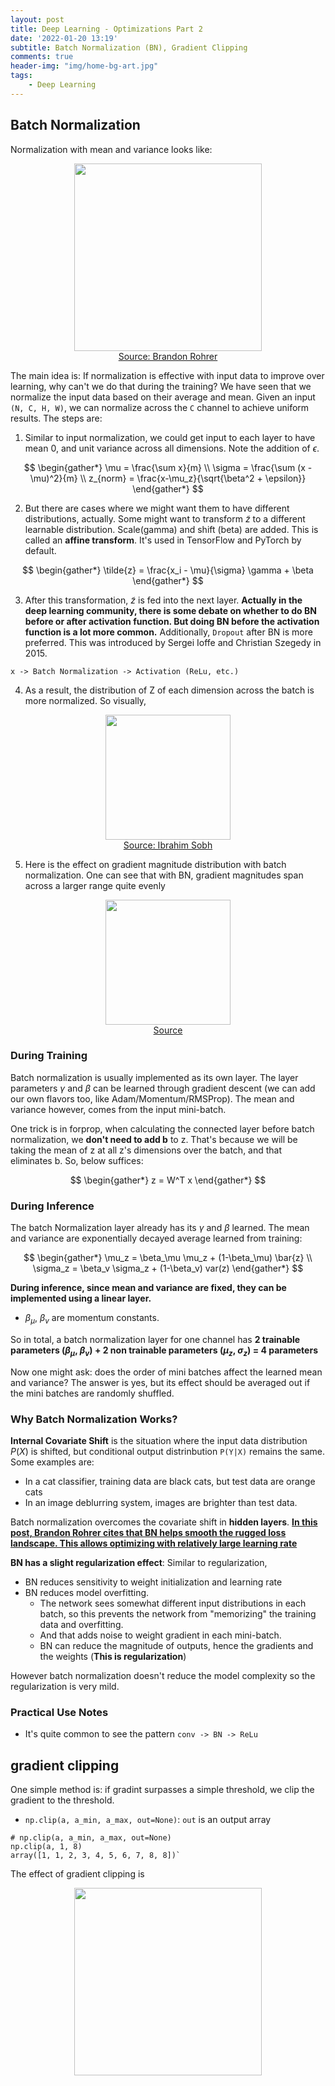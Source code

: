 ```yaml
---
layout: post
title: Deep Learning - Optimizations Part 2
date: '2022-01-20 13:19'
subtitle: Batch Normalization (BN), Gradient Clipping
comments: true
header-img: "img/home-bg-art.jpg"
tags:
    - Deep Learning
---
```


## Batch Normalization

Normalization with mean and variance looks like:
<div style="text-align: center;">
    <p align="center">
       <figure>
            <img src="https://github.com/user-attachments/assets/a3e885cd-b6d4-4014-bf8c-8cd6f7890a3b" height="300" alt=""/>
        <figcaption><a href="https://e2eml.school/batch_normalization">Source: Brandon Rohrer  </a></figcaption>
       </figure>
    </p>
</div>

The main idea is: If normalization is effective with input data to improve over learning, why can't we do that during the training? We have seen that we normalize the input data based on their average and mean. Given an input `(N, C, H, W)`, we can normalize across the `C` channel to achieve uniform results. The steps are:

1. Similar to input normalization, we could get input to each layer to have mean 0, and unit variance across all dimensions. Note the addition of $\epsilon$.

$$
\begin{gather*}
\mu = \frac{\sum x}{m}
\\
\sigma = \frac{\sum (x - \mu)^2}{m}
\\
z_{norm} = \frac{x-\mu_z}{\sqrt{\beta^2 + \epsilon}}
\end{gather*}
$$

2. But there are cases where we might want them to have different distributions, actually. Some might want to transform $\tilde{z}$ to a different learnable distribution. Scale(gamma) and shift (beta) are added. This is called an **affine transform**. It's used in TensorFlow and PyTorch by default.

$$
\begin{gather*}
\tilde{z} = \frac{x_i - \mu}{\sigma} \gamma + \beta
\end{gather*}
$$

3. After this transformation, $\tilde{z}$ is fed into the next layer. **Actually in the deep learning community, there is some debate on whether to do BN before or after activation function. But doing BN before the activation function is a lot more common.** Additionally, `Dropout` after BN is more preferred. This was introduced by Sergei Ioffe and Christian Szegedy in 2015.

```
x -> Batch Normalization -> Activation (ReLu, etc.)
```

4. As a result, the distribution of Z of each dimension across the batch is more normalized. So visually,

<div style="text-align: center;">
<p align="center">
    <figure>
        <img src="https://github.com/user-attachments/assets/15d7f9d7-13fd-4353-bd8c-eaffdeb85269" height="200" alt=""/>
        <figcaption><a href="https://github.com/user-attachments/assets/15d7f9d7-13fd-4353-bd8c-eaffdeb85269">Source: Ibrahim Sobh</a></figcaption>
    </figure>
</p>
</div>

5. Here is the effect on gradient magnitude distribution with batch normalization. One can see that with BN, gradient magnitudes span across a larger range quite evenly

<div style="text-align: center;">
    <p align="center">
       <figure>
            <img src="https://github.com/user-attachments/assets/e71315a7-0a47-4fa9-9553-6dadebc839a0" height="200" alt=""/>
            <figcaption><a href="https://viso.ai/deep-learning/batch-normalization/">Source</a></figcaption>
       </figure>
    </p>
</div>

### During Training

Batch normalization is usually implemented as its own layer. The layer parameters $\gamma$ and $\beta$ can be learned through gradient descent (we can add our own flavors too, like Adam/Momentum/RMSProp). The mean and variance however, comes from the input mini-batch.

One trick is in forprop, when calculating the connected layer before batch normalization, we **don't need to add b** to z. That's because we will be taking the mean of z at all z's dimensions over the batch, and that eliminates b. So, below suffices:

$$
\begin{gather*}
z = W^T x
\end{gather*}
$$

### During Inference

The batch Normalization layer already has its $\gamma$ and $\beta$ learned. The mean and variance are exponentially decayed average learned from training:

$$
\begin{gather*}
\mu_z = \beta_\mu \mu_z + (1-\beta_\mu) \bar{z} \\
\sigma_z = \beta_v \sigma_z + (1-\beta_v) var(z)
\end{gather*}
$$

**During inference, since mean and variance are fixed, they can be implemented using a linear layer.**

- $\beta_\mu$, $\beta_v$ are momentum constants.

So in total, a batch normalization layer for one channel has **2 trainable parameters ($\beta_\mu$, $\beta_v$) + 2 non trainable parameters ($\mu_z$, $\sigma_z$) = 4 parameters**

Now one might ask: does the order of mini batches affect the learned mean and variance? The answer is yes, but its effect should be averaged out if the mini batches are randomly shuffled.

### Why Batch Normalization Works?

**Internal Covariate Shift** is the situation where the input data distribution $P(X)$ is shifted, but conditional output distrinbution `P(Y|X)` remains the same. Some examples are:

- In a cat classifier, training data are black cats, but test data are orange cats
- In an image deblurring system, images are brighter than test data.

Batch normalization overcomes the covariate shift in **hidden layers**. **[In this post, Brandon Rohrer cites that BN helps smooth the rugged loss landscape. This allows optimizing with relatively large learning rate](https://e2eml.school/batch_normalization)**

**BN has a slight regularization effect**: Similar to regularization,

- BN reduces sensitivity to weight initialization and learning rate
- BN reduces model overfitting.
  - The network sees somewhat different input distributions in each batch, so this prevents the network from "memorizing" the training data and overfitting.
  - And that adds noise to weight gradient in each mini-batch.
  - BN can reduce the magnitude of outputs, hence the gradients and the weights (**This is regularization**)

However batch normalization doesn't reduce the model complexity so the regularization is very mild.

### Practical Use Notes

- It's quite common to see the pattern `conv -> BN -> ReLu`

## gradient clipping

One simple method is: if gradint surpasses a simple threshold, we clip the gradient to the threshold.

- `np.clip(a, a_min, a_max, out=None)`: `out` is an output array

```
# np.clip(a, a_min, a_max, out=None)
np.clip(a, 1, 8)
array([1, 1, 2, 3, 4, 5, 6, 7, 8, 8])`
```

The effect of gradient clipping is

<div style="text-align: center;">
<p align="center">
    <figure>
        <img src="https://github.com/user-attachments/assets/cba1cc6f-8033-4dad-aa50-5122fb9fc320" height="300" alt=""/>
    </figure>
</p>
</div>
